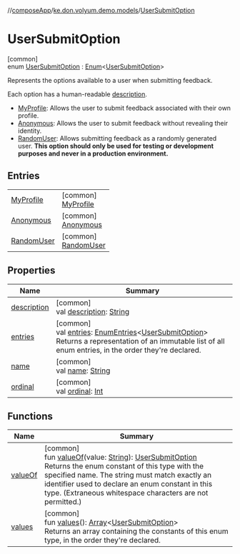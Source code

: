 //[composeApp](../../../index.md)/[ke.don.volyum.demo.models](../index.md)/[UserSubmitOption](index.md)

# UserSubmitOption

[common]\
enum [UserSubmitOption](index.md) : [Enum](https://kotlinlang.org/api/core/kotlin-stdlib/kotlin/-enum/index.html)&lt;[UserSubmitOption](index.md)&gt; 

Represents the options available to a user when submitting feedback.

Each option has a human-readable [description](description.md).

- 
   [MyProfile](-my-profile/index.md): Allows the user to submit feedback associated with their own profile.
- 
   [Anonymous](-anonymous/index.md): Allows the user to submit feedback without revealing their identity.
- 
   [RandomUser](-random-user/index.md): Allows submitting feedback as a randomly generated user. **This option should only be used for testing or development purposes and never in a production environment.**

## Entries

| | |
|---|---|
| [MyProfile](-my-profile/index.md) | [common]<br>[MyProfile](-my-profile/index.md) |
| [Anonymous](-anonymous/index.md) | [common]<br>[Anonymous](-anonymous/index.md) |
| [RandomUser](-random-user/index.md) | [common]<br>[RandomUser](-random-user/index.md) |

## Properties

| Name | Summary |
|---|---|
| [description](description.md) | [common]<br>val [description](description.md): [String](https://kotlinlang.org/api/core/kotlin-stdlib/kotlin/-string/index.html) |
| [entries](entries.md) | [common]<br>val [entries](entries.md): [EnumEntries](https://kotlinlang.org/api/core/kotlin-stdlib/kotlin.enums/-enum-entries/index.html)&lt;[UserSubmitOption](index.md)&gt;<br>Returns a representation of an immutable list of all enum entries, in the order they're declared. |
| [name](../-window-size-class/-expanded/index.md#-372974862%2FProperties%2F-1518758877) | [common]<br>val [name](../-window-size-class/-expanded/index.md#-372974862%2FProperties%2F-1518758877): [String](https://kotlinlang.org/api/core/kotlin-stdlib/kotlin/-string/index.html) |
| [ordinal](../-window-size-class/-expanded/index.md#-739389684%2FProperties%2F-1518758877) | [common]<br>val [ordinal](../-window-size-class/-expanded/index.md#-739389684%2FProperties%2F-1518758877): [Int](https://kotlinlang.org/api/core/kotlin-stdlib/kotlin/-int/index.html) |

## Functions

| Name | Summary |
|---|---|
| [valueOf](value-of.md) | [common]<br>fun [valueOf](value-of.md)(value: [String](https://kotlinlang.org/api/core/kotlin-stdlib/kotlin/-string/index.html)): [UserSubmitOption](index.md)<br>Returns the enum constant of this type with the specified name. The string must match exactly an identifier used to declare an enum constant in this type. (Extraneous whitespace characters are not permitted.) |
| [values](values.md) | [common]<br>fun [values](values.md)(): [Array](https://kotlinlang.org/api/core/kotlin-stdlib/kotlin/-array/index.html)&lt;[UserSubmitOption](index.md)&gt;<br>Returns an array containing the constants of this enum type, in the order they're declared. |